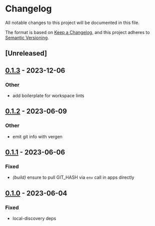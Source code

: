 # Changelog
All notable changes to this project will be documented in this file.

The format is based on [Keep a Changelog](https://keepachangelog.com/en/1.0.0/),
and this project adheres to [Semantic Versioning](https://semver.org/spec/v2.0.0.html).

## [Unreleased]

## [0.1.3](https://github.com/maidsafe/safe_network/compare/sn_build_info-v0.1.2...sn_build_info-v0.1.3) - 2023-12-06

### Other
- add boilerplate for workspace lints

## [0.1.2](https://github.com/maidsafe/safe_network/compare/sn_build_info-v0.1.1...sn_build_info-v0.1.2) - 2023-06-09

### Other
- emit git info with vergen

## [0.1.1](https://github.com/jacderida/safe_network/compare/sn_build_info-v0.1.0...sn_build_info-v0.1.1) - 2023-06-06

### Fixed
- *(build)* ensure to pull GIT_HASH via `env` call in apps directly

## [0.1.0](https://github.com/jacderida/safe_network/releases/tag/sn_build_info-v0.1.0) - 2023-06-04

### Fixed
- local-discovery deps
